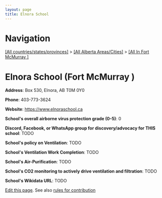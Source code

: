 ```yaml
---
layout: page
title: Elnora School
---
```

# Navigation

[[All countries/states/provinces]](../../..) > [[All Alberta Areas/Cities]](../..) > [[All In Fort McMurray ]](..)

# Elnora School (Fort McMurray )

**Address**: Box 530, Elnora, AB T0M 0Y0

**Phone**: 403-773-3624

**Website**: <https://www.elnoraschool.ca>

**School's overall airborne virus protection grade (0-5)**: 0

**Discord, Facebook, or WhatsApp group for discovery/advocacy for THIS school**: TODO

**School's policy on Ventilation**: TODO

**School's Ventilation Work Completion**: TODO

**School's Air-Purification**: TODO

**School's CO2 monitoring to actively drive ventilation and filtration**: TODO

**School's Wikidata URL**: TODO


[Edit this page](https://github.com/ventilate-schools/AB/edit/main/./Fort_McMurray_/Elnora_School.md). See also [rules for contribution](../../../contribution-rules/)